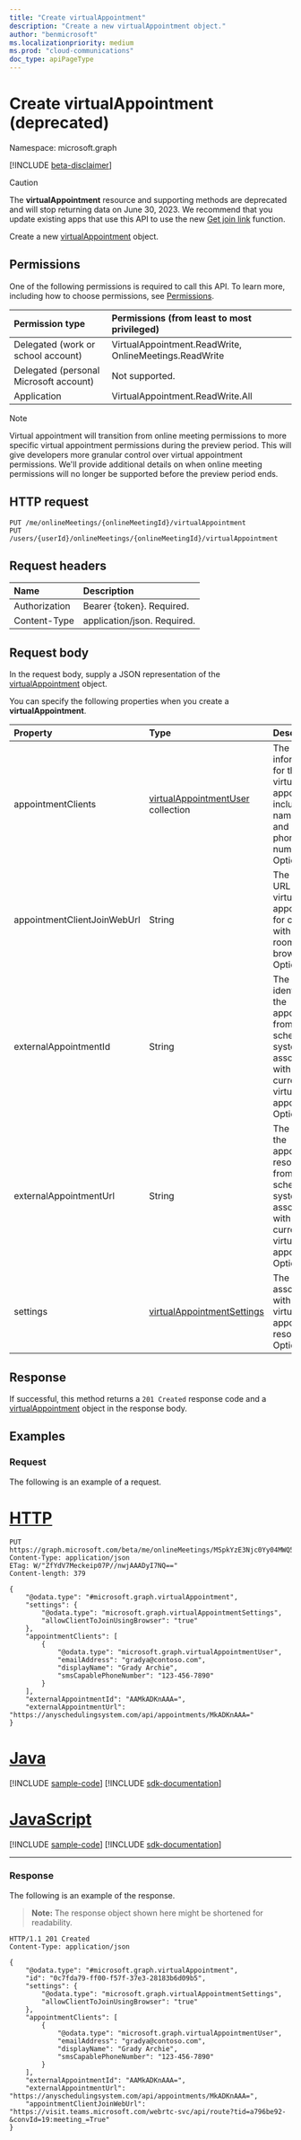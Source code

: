 ```yaml
---
title: "Create virtualAppointment"
description: "Create a new virtualAppointment object."
author: "benmicrosoft"
ms.localizationpriority: medium
ms.prod: "cloud-communications"
doc_type: apiPageType
---
```


# Create virtualAppointment (deprecated)
Namespace: microsoft.graph

[!INCLUDE [beta-disclaimer](../../includes/beta-disclaimer.md)]

> [!CAUTION]
> The **virtualAppointment** resource and supporting methods are deprecated and will stop returning data on June 30, 2023. We recommend that you update existing apps that use this API to use the new [Get join link](../api/virtualappointment-getvirtualappointmentjoinweburl.md) function.

Create a new [virtualAppointment](../resources/virtualappointment.md) object.

## Permissions
One of the following permissions is required to call this API. To learn more, including how to choose permissions, see [Permissions](/graph/permissions-reference).

| Permission type                        | Permissions (from least to most privileged)                                            |
|:---------------------------------------|:---------------------------------------------------------------------------------------|
| Delegated (work or school account)     | VirtualAppointment.ReadWrite, OnlineMeetings.ReadWrite                                  |
| Delegated (personal Microsoft account) | Not supported.                                                                         |
| Application                            | VirtualAppointment.ReadWrite.All

> [!NOTE]
> Virtual appointment will transition from online meeting permissions to more specific virtual appointment permissions during the preview period. This will give developers more granular control over virtual appointment permissions. We'll provide additional details on when online meeting permissions will no longer be supported before the preview period ends.

## HTTP request

<!-- {
  "blockType": "ignored"
}
-->
``` http
PUT /me/onlineMeetings/{onlineMeetingId}/virtualAppointment
PUT /users/{userId}/onlineMeetings/{onlineMeetingId}/virtualAppointment
```

## Request headers

|Name|Description|
|:---|:---|
|Authorization|Bearer {token}. Required.|
|Content-Type|application/json. Required.|

## Request body
In the request body, supply a JSON representation of the [virtualAppointment](../resources/virtualappointment.md) object.

You can specify the following properties when you create a **virtualAppointment**.

|Property|Type|Description|
|:---|:---|:---|
|appointmentClients|[virtualAppointmentUser](../resources/virtualappointmentuser.md) collection|The client information for the virtual appointment, including name, email, and SMS phone number. Optional.|
|appointmentClientJoinWebUrl|String|The join web URL of the virtual appointment for clients with waiting room and browser join. Optional.|
|externalAppointmentId|String|The identifier of the appointment from the scheduling system, associated with the current virtual appointment. Optional.|
|externalAppointmentUrl|String|The URL of the appointment resource from the scheduling system, associated with the current virtual appointment. Optional.|
|settings|[virtualAppointmentSettings](../resources/virtualappointmentsettings.md)|The settings associated with the virtual appointment resource. Optional.|



## Response

If successful, this method returns a `201 Created` response code and a [virtualAppointment](../resources/virtualappointment.md) object in the response body.

## Examples

### Request
The following is an example of a request.

# [HTTP](#tab/http)
<!-- {
  "blockType": "request",
  "name": "create_virtualappointment_from_",
  "sampleKeys": ["MSpkYzE3Njc0Yy04MWQ5LTRhZGItYmZi"]
}
-->
``` http
PUT https://graph.microsoft.com/beta/me/onlineMeetings/MSpkYzE3Njc0Yy04MWQ5LTRhZGItYmZi/virtualAppointment
Content-Type: application/json
ETag: W/"ZfYdV7Meckeip07P//nwjAAADyI7NQ=="
Content-length: 379

{
    "@odata.type": "#microsoft.graph.virtualAppointment",
    "settings": {
        "@odata.type": "microsoft.graph.virtualAppointmentSettings",
        "allowClientToJoinUsingBrowser": "true"
    },
    "appointmentClients": [
        {
            "@odata.type": "microsoft.graph.virtualAppointmentUser",
            "emailAddress": "gradya@contoso.com",
            "displayName": "Grady Archie",
            "smsCapablePhoneNumber": "123-456-7890"
        }
    ],
    "externalAppointmentId": "AAMkADKnAAA=",
    "externalAppointmentUrl": "https://anyschedulingsystem.com/api/appointments/MkADKnAAA="
}
```

# [Java](#tab/java)
[!INCLUDE [sample-code](../includes/snippets/java/create-virtualappointment-from--java-snippets.md)]
[!INCLUDE [sdk-documentation](../includes/snippets/snippets-sdk-documentation-link.md)]

# [JavaScript](#tab/javascript)
[!INCLUDE [sample-code](../includes/snippets/javascript/create-virtualappointment-from--javascript-snippets.md)]
[!INCLUDE [sdk-documentation](../includes/snippets/snippets-sdk-documentation-link.md)]

---

### Response
The following is an example of the response.
>**Note:** The response object shown here might be shortened for readability.
<!-- {
  "blockType": "response",
  "truncated": true,
  "@odata.type": "microsoft.graph.virtualAppointment"
}
-->
``` http
HTTP/1.1 201 Created
Content-Type: application/json

{
    "@odata.type": "#microsoft.graph.virtualAppointment",
    "id": "0c7fda79-ff00-f57f-37e3-28183b6d09b5",
    "settings": {
        "@odata.type": "microsoft.graph.virtualAppointmentSettings",
        "allowClientToJoinUsingBrowser": "true"
    },
    "appointmentClients": [
        {
            "@odata.type": "microsoft.graph.virtualAppointmentUser",
            "emailAddress": "gradya@contoso.com",
            "displayName": "Grady Archie",
            "smsCapablePhoneNumber": "123-456-7890"
        }
    ],
    "externalAppointmentId": "AAMkADKnAAA=",
    "externalAppointmentUrl": "https://anyschedulingsystem.com/api/appointments/MkADKnAAA=",
    "appointmentClientJoinWebUrl": "https://visit.teams.microsoft.com/webrtc-svc/api/route?tid=a796be92-&convId=19:meeting_=True"
}
```

